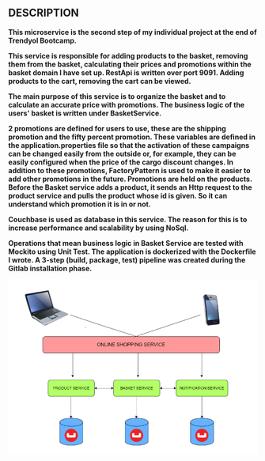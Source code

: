 
## **DESCRIPTION**
**This microservice is the second step of my individual project at the end of Trendyol Bootcamp.** 

**This service is responsible for adding products to the basket, removing them from the basket, calculating their prices and promotions within the basket domain I have set up. RestApi is written over port 9091. Adding products to the cart, removing the cart can be viewed.** 

**The main purpose of this service is to organize the basket and to calculate an accurate price with promotions. The business logic of the users' basket is written under BasketService.**

**2 promotions are defined for users to use, these are the shipping promotion and the fifty percent promotion. These variables are defined in the application.properties file so that the activation of these campaigns can be changed easily from the outside or, for example, they can be easily configured when the price of the cargo discount changes. In addition to these promotions, FactoryPattern is used to make it easier to add other promotions in the future. Promotions are held on the products. Before the Basket service adds a product, it sends an Http request to the product service and pulls the product whose id is given. So it can understand which promotion it is in or not.** 

**Couchbase is used as database in this service. The reason for this is to increase performance and scalability by using NoSql.**

**Operations that mean business logic in Basket Service are tested with Mockito using Unit Test. The application is dockerized with the Dockerfile I wrote. A 3-step (build, package, test) pipeline was created during the Gitlab installation phase.**


![enter image description here](tyEkranGoruntusu.PNG)